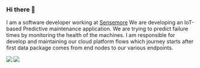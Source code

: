 ### Hi there 👋

<p>
  I am a software developer working at <a href="https://sensemore.io">Sensemore</a> We are developing an IoT-based Predictive maintenance application. We are trying to predict failure times by monitoring the health of the machines.  I am responsible for develop and maintaining our cloud platform flows which journey starts after first data package comes from end nodes to our  various endpoints. 

  <p> 
<a >
  <img align="left" src="https://github-readme-stats.vercel.app/api?username=ozanerturk&count_private=true&show_icons=true" />
</a>
<a>
  <img align="left" src="https://github-readme-stats.vercel.app/api/top-langs/?username=ozanerturk" />
</a>

